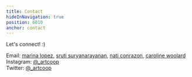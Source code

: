 ```yaml
---
title: Contact
hideInNavigation: true
position: 6010
anchor: contact
---
```


Let's connect! :)

Email: [marina lopez](mailto:marina@art.coop), [sruti suryanarayanan](mailto:sruti@art.coop), [nati conrazon](mailto:nlinares@gmail.com), [caroline woolard](mailto:carolinewoolard@gmail.com)\
Instagram: [@\_artcoop](https://www.instagram.com/_artcoop/)\
Twitter: [@\_artcoop](https://twitter.com/_artcoop)
